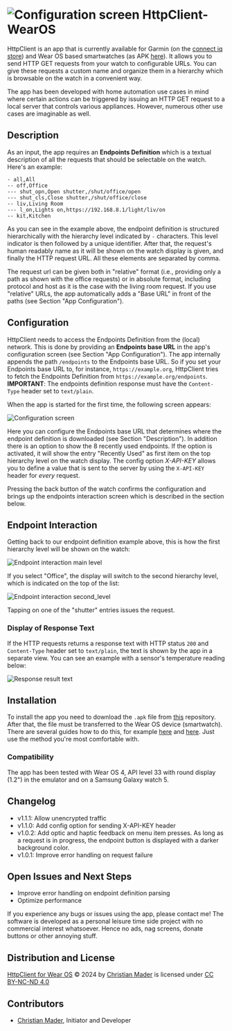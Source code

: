 # ![Configuration screen](res/icon.svg) HttpClient-WearOS

HttpClient is an app that is currently available for Garmin (on the 
[connect iq store](https://apps.garmin.com/apps/da241207-e929-4cdf-9662-11ab17ffd70d)) and Wear OS 
based smartwatches (as APK [here](https://github.com/cmader/HttpClient-WearOS)). It allows you to 
send HTTP GET requests from your watch to configurable URLs. You can give these requests a custom 
name and organize them in a hierarchy which is browsable on the watch in a convenient way.

The app has been developed with home automation use cases in mind where certain actions can be 
triggered by issuing an HTTP GET request to a local server that controls various appliances. 
However, numerous other use cases are imaginable as well.

## Description

As an input, the app requires an **Endpoints Definition** which is a textual description of all the 
requests that should be selectable on the watch. Here's an example:

```
- all,All
-- off,Office
--- shut_opn,Open shutter,/shut/office/open
--- shut_cls,Close shutter,/shut/office/close
-- liv,Living Room
--- l_on,Lights on,https://192.168.8.1/light/liv/on
-- kit,Kitchen
```

As you can see in the example above, the endpoint definition is structured hierarchically with the 
hierarchy level indicated by `-` characters. This level indicator is then followed by a unique 
identifier. After that, the request's human readably name as it will be shown on the watch display 
is given, and finally the HTTP request URL. All these elements are separated by comma.

The request url can be given both in "relative" format (i.e., providing only a path as shown 
with the office requests) or in absolute format, including protocol and host as it is the case with 
the living room request. If you use "relative" URLs, the app automatically adds a "Base URL" in 
front of the paths (see Section "App Configuration").

## Configuration

HttpClient needs to access the Endpoints Definition from the (local) network. This is done by
providing an **Endpoints base URL** in the app's configuration screen (see Section "App
Configuration"). The app internally appends the path `/endpoints` to the Endpoints base URL. So if
you set your Endpoints base URL to, for instance, `https://example.org`, HttpClient tries to fetch
the Endpoints Definition from `https://example.org/endpoints`. **IMPORTANT**: The endpoints 
definition response must have the `Content-Type` header set to `text/plain`.

When the app is started for the first time, the following screen appears:

![Configuration screen](res/config_screen.png)

Here you can configure the Endpoints base URL that determines where the endpoint definition is
downloaded (see Section "Description"). In addition there is an option to show the 8 recently used
endpoints. If the option is activated,  it will show the entry "Recently Used" as first item on 
the top hierarchy level on the watch display. The config option *X-API-KEY* allows you to define
a value that is sent to the server by using the `X-API-KEY` header for *every* request. 

Pressing the back button of the watch confirms the configuration and brings up the endpoints 
interaction screen which is described in the section below.

## Endpoint Interaction

Getting back to our endpoint definition example above, this is how the first hierarchy level will 
be shown on the watch:

![Endpoint interaction main level](res/endpoints_interaction_main.png)

If you select "Office", the display will switch to the second hierarchy level, which is indicated 
on the top of the list:

![Endpoint interaction second_level](res/endpoints_interaction_level2.png)

Tapping on one of the "shutter" entries issues the request.

### Display of Response Text

If the HTTP requests returns a response text with HTTP status `200` and `Content-Type` header set 
to `text/plain`, the text is shown by the app in a separate view. You can see an example with a 
sensor's temperature reading below:

![Response result text](res/response_result_text.png)

## Installation

To install the app you need to download the `.apk` file from 
[this](https://github.com/cmader/HttpClient-WearOS) repository. After that, the file must be 
transferred to the Wear OS device (smartwatch). There are several guides how to do this, for 
example [here](https://www.makeuseof.com/sideload-apps-wear-os-galaxy-watch/) and 
[here](https://xdaforums.com/t/how-to-install-apps-on-wear-os-all-methods.4510255/). Just use the
method you're most comfortable with.

### Compatibility

The app has been tested with Wear OS 4, API level 33 with round display (1.2") in the emulator and
on a Samsung Galaxy watch 5.

## Changelog

* v1.1.1: Allow unencrypted traffic
* v1.1.0: Add config option for sending X-API-KEY header
* v1.0.2: Add optic and haptic feedback on menu item presses. As long as a request is in progress,
the endpoint button is displayed with a darker background color.
* v1.0.1: Improve error handling on request failure

## Open Issues and Next Steps

* Improve error handling on endpoint definition parsing
* Optimize performance

If you experience any bugs or issues using the app, please contact me! The software is developed
as a personal leisure time side project with no commercial interest whatsoever. Hence no ads, nag
screens, donate buttons or other annoying stuff.

## Distribution and License
[HttpClient for Wear OS](https://github.com/cmader/HttpClient-WearOS) © 2024 by 
[Christian Mader](https://github.com/cmader) is licensed under 
[CC BY-NC-ND 4.0](https://creativecommons.org/licenses/by-nc-nd/4.0/) 

## Contributors
* [Christian Mader](https://github.com/cmader), Initiator and Developer

